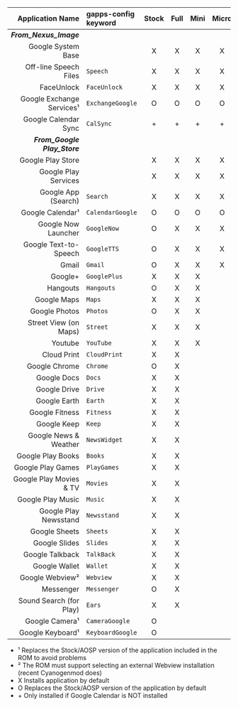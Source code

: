 |Application Name    |gapps-config<br>keyword|Stock|Full |Mini |Micro|Nano |Pico |
|------------------------:|:-----------------|:---:|:---:|:---:|:---:|:---:|:---:|
|**_From_Nexus_Image_**   |                  |     |     |     |     |     |     |
|Google System Base       |                  |  X  |  X  |  X  |  X  |  X  |  X  |
|Off-line Speech Files    |``Speech``        |  X  |  X  |  X  |  X  |  X  |     |
|FaceUnlock               |``FaceUnlock``    |  X  |  X  |  X  |  X  |     |     |
|Google Exchange Services¹|``ExchangeGoogle``|  O  |  O  |  O  |  O  |     |     |
|Google Calendar Sync     |``CalSync``       | \+  | \+  | \+  | \+  |     |     |
|**_From_Google Play_Store_**|               |     |     |     |     |     |     |
|Google Play Store        |                  |  X  |  X  |  X  |  X  |  X  |  X  |
|Google Play Services     |                  |  X  |  X  |  X  |  X  |  X  |  X  |
|Google App (Search)      |``Search``        |  X  |  X  |  X  |  X  |  X  |     |
|Google Calendar¹         |``CalendarGoogle``|  O  |  O  |  O  |  O  |     |     |
|Google Now Launcher      |``GoogleNow``     |  O  |  X  |  X  |  X  |     |     |
|Google Text-to-Speech    |``GoogleTTS``     |  O  |  X  |  X  |  X  |     |     |
|Gmail                    |``Gmail``         |  O  |  X  |  X  |  X  |     |     |
|Google+                  |``GooglePlus``    |  X  |  X  |  X  |     |     |     |
|Hangouts                 |``Hangouts``      |  O  |  X  |  X  |     |     |     |
|Google Maps              |``Maps``          |  X  |  X  |  X  |     |     |     |
|Google Photos            |``Photos``        |  O  |  X  |  X  |     |     |     |
|Street View (on Maps)    |``Street``        |  X  |  X  |  X  |     |     |     |
|Youtube                  |``YouTube``       |  X  |  X  |  X  |     |     |     |
|Cloud Print              |``CloudPrint``    |  X  |  X  |     |     |     |     |
|Google Chrome            |``Chrome``        |  O  |  X  |     |     |     |     |
|Google Docs              |``Docs``          |  X  |  X  |     |     |     |     |
|Google Drive             |``Drive``         |  X  |  X  |     |     |     |     |
|Google Earth             |``Earth``         |  X  |  X  |     |     |     |     |
|Google Fitness           |``Fitness``       |  X  |  X  |     |     |     |     |
|Google Keep              |``Keep``          |  X  |  X  |     |     |     |     |
|Google News & Weather    |``NewsWidget``    |  X  |  X  |     |     |     |     |
|Google Play Books        |``Books``         |  X  |  X  |     |     |     |     |
|Google Play Games        |``PlayGames``     |  X  |  X  |     |     |     |     |
|Google Play Movies & TV  |``Movies``        |  X  |  X  |     |     |     |     |
|Google Play Music        |``Music``         |  X  |  X  |     |     |     |     |
|Google Play Newsstand    |``Newsstand``     |  X  |  X  |     |     |     |     |
|Google Sheets            |``Sheets``        |  X  |  X  |     |     |     |     |
|Google Slides            |``Slides``        |  X  |  X  |     |     |     |     |
|Google Talkback          |``TalkBack``      |  X  |  X  |     |     |     |     |
|Google Wallet            |``Wallet``        |  X  |  X  |     |     |     |     |
|Google Webview²          |``Webview``       |  X  |  X  |     |     |     |     |
|Messenger                |``Messenger``     |  O  |  X  |     |     |     |     |
|Sound Search (for Play)  |``Ears``          |  X  |  X  |     |     |     |     |
|Google Camera¹           |``CameraGoogle``  |  O  |     |     |     |     |     |
|Google Keyboard¹         |``KeyboardGoogle``|  O  |     |     |     |     |     |

* ¹ Replaces the Stock/AOSP version of the application included in the ROM to avoid problems
* ² The ROM must support selecting an external Webview installation (recent Cyanogenmod does)
* X Installs application by default
* O Replaces the Stock/AOSP version of the application by default
* \+ Only installed if Google Calendar is NOT installed